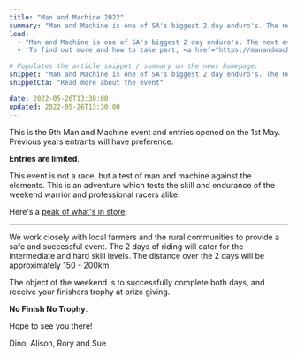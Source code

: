 ```yaml
---
title: "Man and Machine 2022"
summary: "Man and Machine is one of SA's biggest 2 day enduro's. The next event will be Sat–Sun, 6-7 August 2022."
lead:
  - "Man and Machine is one of SA's biggest 2 day enduro's. The next event will be Sat–Sun, 6-7 August 2022."
  - 'To find out more and how to take part, <a href="https://manandmachinesa.wordpress.com/" rel="external">visit the official Man and Machine website</a>.'

# Populates the article snippet / summary on the news homepage.
snippet: "Man and Machine is one of SA's biggest 2 day enduro's. The next event will be Sat–Sun, 6-7 August 2022."
snippetCta: "Read more about the event"

date: 2022-05-26T13:30:00
updated: 2022-05-26T13:30:00
---
```


This is the 9th Man and Machine event and entries opened on the 1st May. Previous years entrants will have preference.

**Entries are limited**.

This event is not a race, but a test of man and machine against the elements. This is an adventure which tests the skill and endurance of the weekend warrior and professional racers alike.

Here's a [peak of what's in store](https://youtu.be/09sr_Aus7zA).

---

We work closely with local farmers and the rural communities to provide a safe and successful event. The 2 days of riding will cater for the intermediate and hard skill levels. The distance over the 2 days will be approximately 150 - 200km.

The object of the weekend is to successfully complete both days, and receive your finishers trophy at prize giving.

**No Finish No Trophy**.

Hope to see you there!

Dino, Alison, Rory and Sue
